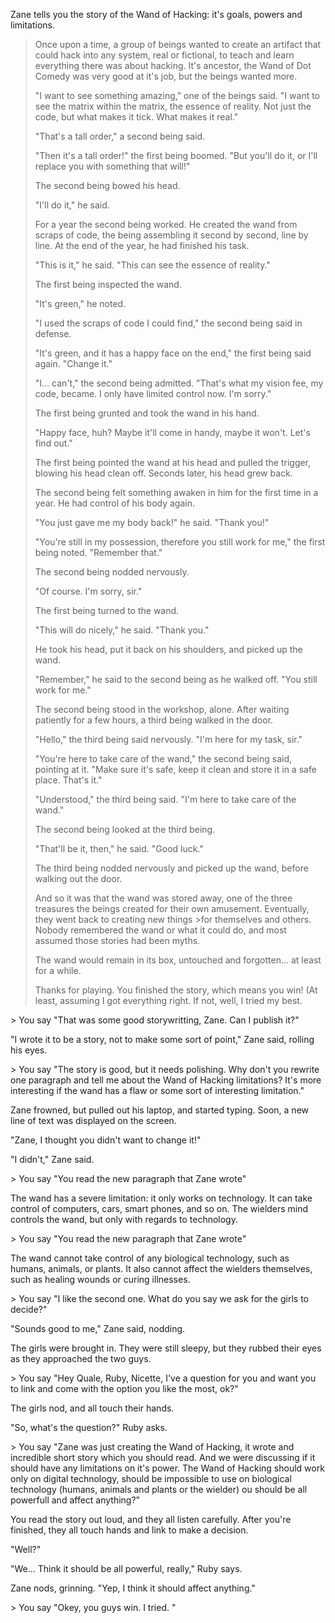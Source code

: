 Zane tells you the story of the Wand of Hacking: it's goals, powers and limitations. 

 

> Once upon a time, a group of beings wanted to create an artifact that could hack into any system, real or fictional, to teach and learn everything there was about hacking. It's ancestor, the Wand of Dot Comedy was very good at it's job, but the beings wanted more. 
>
> "I want to see something amazing," one of the beings said. "I want to see the matrix within the matrix, the essence of reality. Not just the code, but what makes it tick. What makes it real." 
>
>"That's a tall order," a second being said. 
>
>"Then it's a tall order!" the first being boomed. "But you'll do it, or I'll replace you with something that will!" 
>
>The second being bowed his head. 
>
>"I'll do it," he said. 
>
>For a year the second being worked. He created the wand from scraps of code, the being assembling it second by second, line by line. At the end of the year, he had finished his task. 
>
>"This is it," he said. "This can see the essence of reality." 
>
>The first being inspected the wand. 
>
>"It's green," he noted. 
>
>"I used the scraps of code I could find," the second being said in defense. 
>
>"It's green, and it has a happy face on the end," the first being said again. "Change it." 
>
>"I... can't," the second being admitted. "That's what my vision fee, my code, became. I only have limited control now. I'm sorry." 
>
>The first being grunted and took the wand in his hand. 
>
>"Happy face, huh? Maybe it'll come in handy, maybe it won't. Let's find out." 
>
>The first being pointed the wand at his head and pulled the trigger, blowing his head clean off. Seconds later, his head grew back. 
>
>The second being felt something awaken in him for the first time in a year. He had control of his body again. 
>
>"You just gave me my body back!" he said. "Thank you!" 
>
>"You're still in my possession, therefore you still work for me," the first being noted. "Remember that." 
>
>The second being nodded nervously. 
>
>"Of course. I'm sorry, sir." 
>
>The first being turned to the wand. 
>
>"This will do nicely," he said. "Thank you." 
>
>He took his head, put it back on his shoulders, and picked up the wand. 
>
>"Remember," he said to the second being as he walked off. "You still work for me." 
>
>The second being stood in the workshop, alone. After waiting patiently for a few hours, a third being walked in the door. 
>
>"Hello," the third being said nervously. "I'm here for my task, sir." 
>
>"You're here to take care of the wand," the second being said, pointing at it. "Make sure it's safe, keep it clean and store it in a safe place. That's it." 
>
>"Understood," the third being said. "I'm here to take care of the wand." 
>
>The second being looked at the third being. 
>
>"That'll be it, then," he said. "Good luck." 
>
>The third being nodded nervously and picked up the wand, before walking out the door. 
>
>And so it was that the wand was stored away, one of the three treasures the beings created for their own amusement. Eventually, they went back to creating new things >for themselves and others. Nobody remembered the wand or what it could do, and most assumed those stories had been myths. 
>
>The wand would remain in its box, untouched and forgotten... at least for a while. 
>
>Thanks for playing. You finished the story, which means you win! (At least, assuming I got everything right. If not, well, I tried my best. 

 

\> You say "That was some good storywritting, Zane. Can I publish it?" 

"I wrote it to be a story, not to make some sort of point," Zane said, rolling his eyes. 

 

\> You say "The story is good, but it needs polishing. Why don't you rewrite one paragraph and tell me about the Wand of Hacking limitations? It's more interesting if the wand has a flaw or some sort of interesting limitation." 

Zane frowned, but pulled out his laptop, and started typing. Soon, a new line of text was displayed on the screen. 

"Zane, I thought you didn't want to change it!" 

"I didn't," Zane said. 

 

\> You say "You read the new paragraph that Zane wrote" 

The wand has a severe limitation: it only works on technology. It can take control of computers, cars, smart phones, and so on. The wielders mind controls the wand, but only with regards to technology. 

 

\> You say "You read the new paragraph that Zane wrote" 

The wand cannot take control of any biological technology, such as humans, animals, or plants. It also cannot affect the wielders themselves, such as healing wounds or curing illnesses. 

 

\> You say "I like the second one. What do you say we ask for the girls to decide?" 

"Sounds good to me," Zane said, nodding. 

The girls were brought in. They were still sleepy, but they rubbed their eyes as they approached the two guys. 

 

\> You say "Hey Quale, Ruby, Nicette, I've a question for you and want you to link and come with the option you like the most, ok?" 

The girls nod, and all touch their hands. 

"So, what's the question?" Ruby asks. 

 

\> You say "Zane was just creating the Wand of Hacking, it wrote and incredible short story which you should read. And we were discussing if it should have any limitations on it's power. The Wand of Hacking should work only on digital technology, should be impossible to use on biological technology (humans, animals and plants or the wielder) ou should be all powerfull and affect anything?" 

You read the story out loud, and they all listen carefully. After you're finished, they all touch hands and link to make a decision. 

"Well?" 

"We... Think it should be all powerful, really," Ruby says. 

Zane nods, grinning. "Yep, I think it should affect anything." 

 

\> You say "Okey, you guys win. I tried. " 

 
